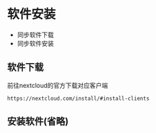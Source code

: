 # 软件安装

* 同步软件下载
* 同步软件安装


## 软件下载
前往nextcloud的官方下载对应客户端
```
https://nextcloud.com/install/#install-clients
```
## 安装软件(省略)
